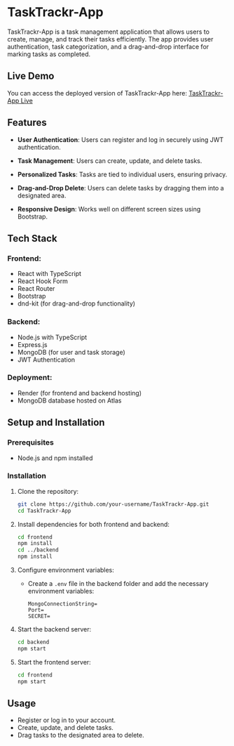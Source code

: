 # TaskTrackr-App

TaskTrackr-App is a task management application that allows users to create, manage, and track their tasks efficiently. The app provides user authentication, task categorization, and a drag-and-drop interface for marking tasks as completed.

## Live Demo

You can access the deployed version of TaskTrackr-App here: [TaskTrackr-App Live](https://task-trackr-app-frontend.onrender.com)

## Features

- **User Authentication**: Users can register and log in securely using JWT authentication.

- **Task Management**: Users can create, update, and delete tasks.

- **Personalized Tasks**: Tasks are tied to individual users, ensuring privacy.

- **Drag-and-Drop Delete**: Users can delete tasks by dragging them into a designated area.

- **Responsive Design**: Works well on different screen sizes using Bootstrap.

## Tech Stack

### Frontend:

- React with TypeScript
- React Hook Form
- React Router
- Bootstrap
- dnd-kit (for drag-and-drop functionality)

### Backend:

- Node.js with TypeScript
- Express.js
- MongoDB (for user and task storage)
- JWT Authentication

### Deployment:

- Render (for frontend and backend hosting)
- MongoDB database hosted on Atlas

## Setup and Installation

### Prerequisites

- Node.js and npm installed

### Installation

1. Clone the repository:

   ```sh
   git clone https://github.com/your-username/TaskTrackr-App.git
   cd TaskTrackr-App
   ```

2. Install dependencies for both frontend and backend:

   ```sh
   cd frontend
   npm install
   cd ../backend
   npm install
   ```

3. Configure environment variables:

   - Create a `.env` file in the backend folder and add the necessary environment variables:
     ```env
     MongoConnectionString=
     Port=
     SECRET=
     ```

4. Start the backend server:

   ```sh
   cd backend
   npm start
   ```

5. Start the frontend server:

   ```sh
   cd frontend
   npm start
   ```

## Usage

- Register or log in to your account.
- Create, update, and delete tasks.
- Drag tasks to the designated area to delete.
